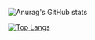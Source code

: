 
![Anurag's GitHub stats](https://github-readme-stats.vercel.app/api?username=jiubaoyibao&show_icons=true&theme=cobalt)

[![Top Langs](https://github-readme-stats.vercel.app/api/top-langs/?username=jiubaoyibao)](https://github.com/anuraghazra/github-readme-stats)
